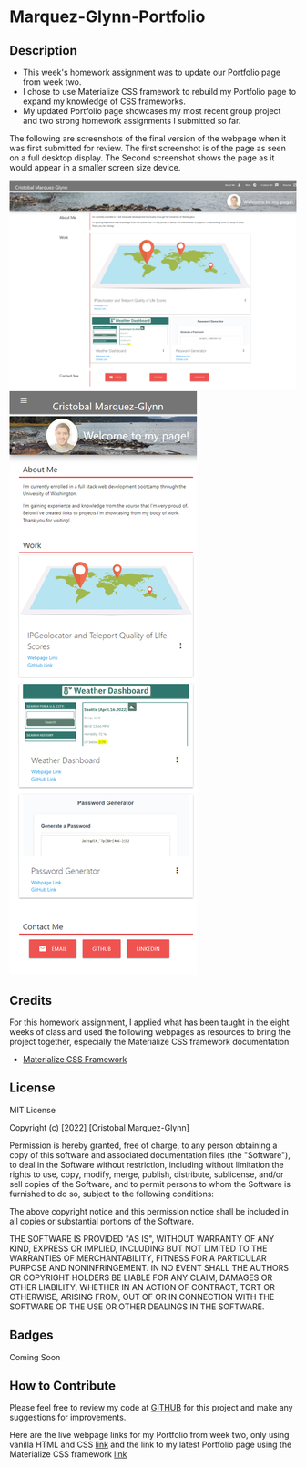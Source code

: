 # Marquez-Glynn-Portfolio

## Description
- This week's homework assignment was to update our Portfolio page from week two. 
- I chose to use Materialize CSS framework to rebuild my Portfolio page to expand my knowledge of CSS frameworks.
- My updated Portfolio page showcases my most recent group project and two strong homework assignments I submitted so far. 

The following are screenshots of the final version of the webpage when it was first submitted for review. The first screenshot is of the page as seen on a full desktop display. The Second screenshot shows the page as it would appear in a smaller screen size device.

![Desktop Page](./assets/images/Portfolio.png)  
![Mobile Page](./assets/images/mobilePortfolio.png)  


## Credits
For this homework assignment, I applied what has been taught in the eight weeks of class and used the following webpages as resources to bring the project together, especially the Materialize CSS framework documentation 

- [Materialize CSS Framework](https://materializecss.com/) 

## License
MIT License

Copyright (c) [2022] [Cristobal Marquez-Glynn]

Permission is hereby granted, free of charge, to any person obtaining a copy
of this software and associated documentation files (the "Software"), to deal
in the Software without restriction, including without limitation the rights
to use, copy, modify, merge, publish, distribute, sublicense, and/or sell
copies of the Software, and to permit persons to whom the Software is
furnished to do so, subject to the following conditions:

The above copyright notice and this permission notice shall be included in all
copies or substantial portions of the Software.

THE SOFTWARE IS PROVIDED "AS IS", WITHOUT WARRANTY OF ANY KIND, EXPRESS OR
IMPLIED, INCLUDING BUT NOT LIMITED TO THE WARRANTIES OF MERCHANTABILITY,
FITNESS FOR A PARTICULAR PURPOSE AND NONINFRINGEMENT. IN NO EVENT SHALL THE
AUTHORS OR COPYRIGHT HOLDERS BE LIABLE FOR ANY CLAIM, DAMAGES OR OTHER
LIABILITY, WHETHER IN AN ACTION OF CONTRACT, TORT OR OTHERWISE, ARISING FROM,
OUT OF OR IN CONNECTION WITH THE SOFTWARE OR THE USE OR OTHER DEALINGS IN THE
SOFTWARE.


## Badges
Coming Soon


## How to Contribute
Please feel free to review my code at [GITHUB](https://github.com/CM-GDev/Marquez-Glynn-Porfolio) for this project and make any suggestions for improvements.

Here are the live webpage links for my Portfolio from week two, only using vanilla HTML and CSS [link](https://github.com/CM-GDev/Portfolio) and the link to my latest Portfolio page using the Materialize CSS framework [link](https://cm-gdev.github.io/Marquez-Glynn-Porfolio/)
 